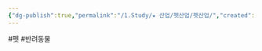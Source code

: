 ```yaml
---
{"dg-publish":true,"permalink":"/1.Study/★ 산업/펫산업/펫산업/","created":"2023-06-23T06:50:05.633+09:00","updated":"2025-06-26T17:09:16.111+09:00"}
---
```


#펫 #반려동물 
